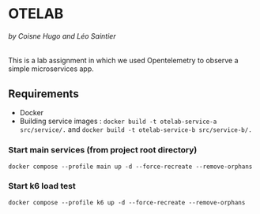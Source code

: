 # OTELAB
###### by Coisne Hugo and Léo Saintier
This is a lab assignment in which we used Opentelemetry to observe a simple microservices app.
## Requirements
- Docker
- Building service images : ```docker build -t otelab-service-a src/service/.``` and ```docker build -t otelab-service-b src/service-b/.```

### Start main services (from project root directory)
```docker compose --profile main up -d --force-recreate --remove-orphans```

### Start k6 load test
```docker compose --profile k6 up -d --force-recreate --remove-orphans```
